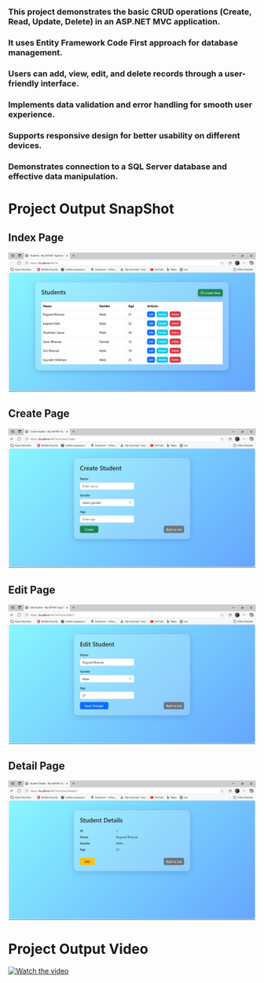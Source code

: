 ### This project demonstrates the basic CRUD operations (Create, Read, Update, Delete) in an ASP.NET MVC application.

### It uses Entity Framework Code First approach for database management.

### Users can add, view, edit, and delete records through a user-friendly interface.

### Implements data validation and error handling for smooth user experience.

### Supports responsive design for better usability on different devices.

### Demonstrates connection to a SQL Server database and effective data manipulation.


# Project Output SnapShot
## Index Page
![App Screenshot](Image/Index.png)

## Create Page
![App Screenshot](Image/Create.png)

## Edit Page
![App Screenshot](Image/Edit.png)

## Detail Page
![App Screenshot](Image/Detail.png)


# Project Output Video
[![Watch the video](https://img.youtube.com/vi/VIDEO_ID/maxresdefault.jpg)](https://youtu.be/VIDEO_ID)



